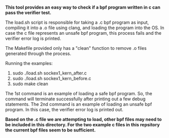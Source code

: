 **This tool provides an easy way to check if a bpf program written in c can pass the verifier test.**

The load.sh script is responsible for taking a .c bpf program as input, compiling it into a .o file using clang, and loading the program into the OS. In case the c file represents an unsafe bpf program, this process fails and the verifier error log is printed.

The Makefile provided only has a "clean" function to remove .o files generated through the process.

Running the examples:
1. sudo ./load.sh sockex1_kern_after.c
2. sudo ./load.sh sockex1_kern_before.c
3. sudo make clean

The 1st command is an example of loading a safe bpf program. So, the command will terminate successfully after printing out a few debug statements.
The 2nd command is an example of loading an unsafe bpf program. In this case, the verifier error log is printed out.

**Based on the .c file we are attempting to load, other bpf files may need to be included in this directory. For the two example c files in this repsitory the current bpf files seem to be sufficient.**






